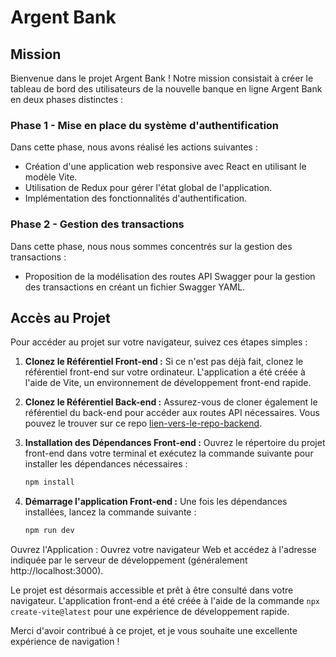 # Argent Bank

## Mission

Bienvenue dans le projet Argent Bank ! Notre mission consistait à créer le tableau de bord des utilisateurs de la nouvelle banque en ligne Argent Bank en deux phases distinctes :

### Phase 1 - Mise en place du système d'authentification

Dans cette phase, nous avons réalisé les actions suivantes :

- Création d'une application web responsive avec React en utilisant le modèle Vite.
- Utilisation de Redux pour gérer l'état global de l'application.
- Implémentation des fonctionnalités d'authentification.

### Phase 2 - Gestion des transactions

Dans cette phase, nous nous sommes concentrés sur la gestion des transactions :

- Proposition de la modélisation des routes API Swagger pour la gestion des transactions en créant un fichier Swagger YAML.

## Accès au Projet

Pour accéder au projet sur votre navigateur, suivez ces étapes simples :

1. **Clonez le Référentiel Front-end :** Si ce n'est pas déjà fait, clonez le référentiel front-end sur votre ordinateur. L'application a été créée à l'aide de Vite, un environnement de développement front-end rapide.

2. **Clonez le Référentiel Back-end :** Assurez-vous de cloner également le référentiel du back-end pour accéder aux routes API nécessaires. Vous pouvez le trouver sur ce repo [lien-vers-le-repo-backend](https://github.com/OpenClassrooms-Student-Center/ArgentBank-website).

3. **Installation des Dépendances Front-end :** Ouvrez le répertoire du projet front-end dans votre terminal et exécutez la commande suivante pour installer les dépendances nécessaires :

   ```bash
   npm install


3. **Démarrage l'application Front-end :** Une fois les dépendances installées, lancez la commande suivante :
    ```bash
    npm run dev

Ouvrez l'Application : Ouvrez votre navigateur Web et accédez à l'adresse indiquée par le serveur de développement (généralement http://localhost:3000).

Le projet est désormais accessible et prêt à être consulté dans votre navigateur. L'application front-end a été créée à l'aide de la commande `npx create-vite@latest` pour une expérience de développement rapide.

Merci d'avoir contribué à ce projet, et je vous souhaite une excellente expérience de navigation !   
